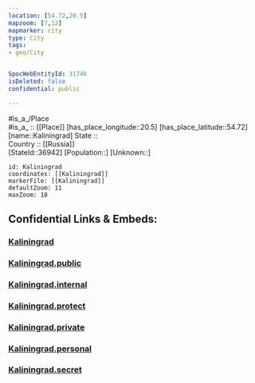 ```yaml
---
location: [54.72,20.5] 
mapzoom: [7,12] 
mapmarker: city 
type: City
tags:
- geo/City


SpocWebEntityId: 31746
isDeleted: false
confidential: public

---
```

#is_a_/Place  
#is_a_ :: [[Place]] 
[has_place_longitude::20.5] 
[has_place_latitude::54.72] 
[name::Kaliningrad] 
State ::  
Country :: [[Russia]]  
[StateId::36942] 
[Population::] 
[Unknown::] 


```leaflet
id: Kaliningrad
coordinates: [[Kaliningrad]] 
markerFile: [[Kaliningrad]] 
defaultZoom: 11 
maxZoom: 18
```


## Confidential Links & Embeds: 

### [Kaliningrad](/_Standards/Earth/Continent/Europe/Europe~East/Russia/Russia~NorthWest/Kaliningrad~Oblast/City/Kaliningrad.md) 

### [Kaliningrad.public](/_public/Earth/Continent/Europe/Europe~East/Russia/Russia~NorthWest/Kaliningrad~Oblast/City/Kaliningrad.public.md) 

### [Kaliningrad.internal](/_internal/Earth/Continent/Europe/Europe~East/Russia/Russia~NorthWest/Kaliningrad~Oblast/City/Kaliningrad.internal.md) 

### [Kaliningrad.protect](/_protect/Earth/Continent/Europe/Europe~East/Russia/Russia~NorthWest/Kaliningrad~Oblast/City/Kaliningrad.protect.md) 

### [Kaliningrad.private](/_private/Earth/Continent/Europe/Europe~East/Russia/Russia~NorthWest/Kaliningrad~Oblast/City/Kaliningrad.private.md) 

### [Kaliningrad.personal](/_personal/Earth/Continent/Europe/Europe~East/Russia/Russia~NorthWest/Kaliningrad~Oblast/City/Kaliningrad.personal.md) 

### [Kaliningrad.secret](/_secret/Earth/Continent/Europe/Europe~East/Russia/Russia~NorthWest/Kaliningrad~Oblast/City/Kaliningrad.secret.md)

